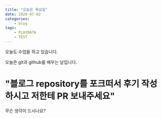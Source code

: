 ```yaml
---
title: "오늘은 목요일"
date: 2020-07-02
categories:
    - blog
tags:
    - PLAYDATA
    - TEST
---
```


오늘도 수업을 하고 있습니다.

오늘은 git과 github를 배우는 날입니다.

# "블로그 repository를 포크떠서 후기 작성하시고 저한테 PR 보내주세요"

무슨 생각이 드시나요?